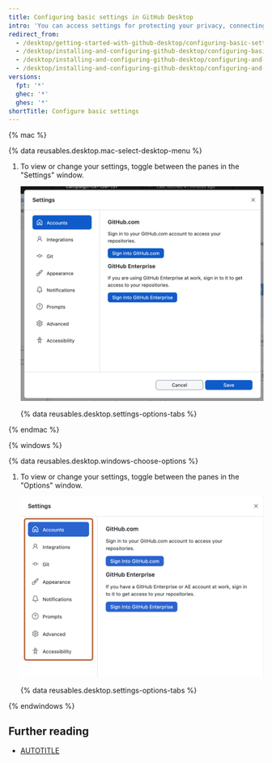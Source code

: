 ```yaml
---
title: Configuring basic settings in GitHub Desktop
intro: 'You can access settings for protecting your privacy, connecting accounts to {% data variables.product.prodname_desktop %}, and configuring Git.'
redirect_from:
  - /desktop/getting-started-with-github-desktop/configuring-basic-settings
  - /desktop/installing-and-configuring-github-desktop/configuring-basic-settings
  - /desktop/installing-and-configuring-github-desktop/configuring-and-customizing-github-desktop/configuring-basic-settings
  - /desktop/installing-and-configuring-github-desktop/configuring-and-customizing-github-desktop/configuring-basic-settings-in-github-desktop
versions:
  fpt: '*'
  ghec: '*'
  ghes: '*'
shortTitle: Configure basic settings
---
```

{% mac %}

{% data reusables.desktop.mac-select-desktop-menu %}
1. To view or change your settings, toggle between the panes in the "Settings" window.

   ![Screenshot of the "Settings" window. The left sidebar contains menu options such as "Accounts" and "Integrations".](/assets/images/help/desktop/sign-in-github.png)

   {% data reusables.desktop.settings-options-tabs %}

{% endmac %}

{% windows %}

{% data reusables.desktop.windows-choose-options %}
1. To view or change your settings, toggle between the panes in the "Options" window.

   ![Screenshot of the "Options" window. The left sidebar, with menu options such as "Accounts" and "Integrations", is highlighted with an orange outline.](/assets/images/help/desktop/window-select-options-pane.png)

   {% data reusables.desktop.settings-options-tabs %}

{% endwindows %}

## Further reading

* [AUTOTITLE](/desktop/configuring-and-customizing-github-desktop/setting-a-theme-for-github-desktop)
